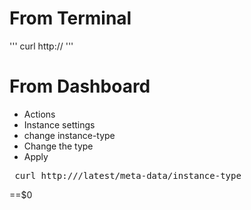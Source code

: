 # From Terminal
'''
curl http://
'''

# From Dashboard
* Actions
* Instance settings
* change instance-type
* Change the type
* Apply

<pre> curl http://<private-ip>/latest/meta-data/instance-type
</pre> ==$0